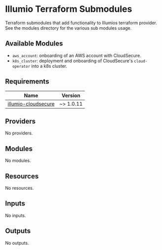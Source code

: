 # Illumio Terraform Submodules
Terraform submodules that add functionality to Illumios terraform provider. See the modules directory for the various sub modules usage.


## Available Modules
* `aws_account`: onboarding of an AWS account with CloudSecure.
* `k8s_cluster`: deployment and onboarding of CloudSecure's `cloud-operator` into a k8s cluster.

<!-- BEGIN_TF_DOCS -->
## Requirements

| Name | Version |
|------|---------|
| <a name="requirement_illumio-cloudsecure"></a> [illumio-cloudsecure](#requirement\_illumio-cloudsecure) | ~> 1.0.11 |

## Providers

No providers.

## Modules

No modules.

## Resources

No resources.

## Inputs

No inputs.

## Outputs

No outputs.
<!-- END_TF_DOCS -->